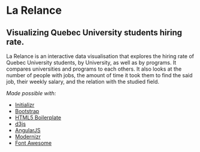 # La Relance
## Visualizing Quebec University students hiring rate.

La Relance is an interactive data visualisation that explores the hiring rate of
Quebec University students, by University, as well as by programs. It compares
universities and programs to each others. It also looks at  the number of people
with jobs, the amount of time it took them to find the said job, their weekly
salary, and the relation with the studied field.

*Made possible with:*

* [Initializr](http://www.initializr.com/)
* [Bootstrap](http://twitter.github.com/bootstrap/)
* [HTML5 Boilerplate](http://html5boilerplate.com/)
* [d3js](http://d3js.org/)
* [AngularJS](http://angularjs.org/)
* [Modernizr](http://modernizr.com/)
* [Font Awesome](http://fortawesome.github.com/Font-Awesome/)
